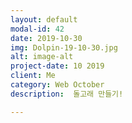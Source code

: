 ```yaml
---
layout: default
modal-id: 42
date: 2019-10-30
img: Dolpin-19-10-30.jpg
alt: image-alt
project-date: 10 2019
client: Me
category: Web October
description:  돌고래 만들기!

---
```

